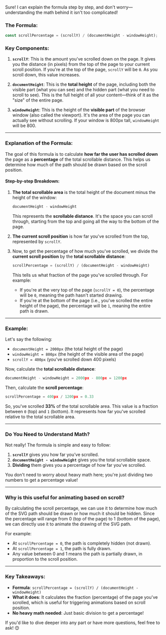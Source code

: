 Sure! I can explain the formula step by step, and don't worry—understanding the math behind it isn't too complicated!

### The Formula:
```javascript
const scrollPercentage = (scrollY) / (documentHeight - windowHeight);
```

### Key Components:
1. **`scrollY`**: This is the amount you've scrolled down on the page. It gives you the distance (in pixels) from the top of the page to your current scroll position. If you're at the top of the page, `scrollY` will be `0`. As you scroll down, this value increases.

2. **`documentHeight`**: This is the **total height** of the page, including both the visible part (what you can see) and the hidden part (what you need to scroll to see). This is the full height of all your content—think of it as the "size" of the entire page.

3. **`windowHeight`**: This is the height of the **visible part** of the browser window (also called the viewport). It's the area of the page you can actually see without scrolling. If your window is 800px tall, `windowHeight` will be 800.

---

### Explanation of the Formula:

The goal of this formula is to calculate **how far the user has scrolled down** the page as a **percentage** of the total scrollable distance. This helps us determine how much of the path should be drawn based on the scroll position.

#### **Step-by-step Breakdown:**

1. **The total scrollable area** is the total height of the document minus the height of the window:
   ```javascript
   documentHeight - windowHeight
   ```
   This represents the **scrollable distance**. It's the space you can scroll through, starting from the top and going all the way to the bottom of the page.

2. **The current scroll position** is how far you've scrolled from the top, represented by `scrollY`.

3. Now, to get the percentage of how much you've scrolled, we divide the **current scroll position** by the **total scrollable distance**:
   ```javascript
   scrollPercentage = (scrollY) / (documentHeight - windowHeight)
   ```

   This tells us what fraction of the page you've scrolled through. For example:
   - If you're at the very top of the page (`scrollY = 0`), the percentage will be `0`, meaning the path hasn't started drawing.
   - If you're at the bottom of the page (i.e., you've scrolled the entire height of the page), the percentage will be `1`, meaning the entire path is drawn.

---

### Example:

Let's say the following:
- `documentHeight = 2000px` (the total height of the page)
- `windowHeight = 800px` (the height of the visible area of the page)
- `scrollY = 400px` (you've scrolled down 400 pixels)

Now, calculate the **total scrollable distance**:
```javascript
documentHeight - windowHeight = 2000px - 800px = 1200px
```

Then, calculate the **scroll percentage**:
```javascript
scrollPercentage = 400px / 1200px = 0.33
```

So, you've scrolled **33%** of the total scrollable area. This value is a fraction between `0` (top) and `1` (bottom). It represents how far you've scrolled relative to the total scrollable area.

---

### Do You Need to Understand Math?

Not really! The formula is simple and easy to follow:

1. **`scrollY`** gives you how far you’ve scrolled.
2. **`documentHeight - windowHeight`** gives you the total scrollable space.
3. **Dividing** them gives you a percentage of how far you've scrolled.

You don't need to worry about heavy math here; you're just dividing two numbers to get a percentage value!

---

### Why is this useful for animating based on scroll?

By calculating the scroll percentage, we can use it to determine how much of the SVG path should be drawn or how much it should be hidden. Since the percentage will range from 0 (top of the page) to 1 (bottom of the page), we can directly use it to animate the drawing of the SVG path.

For example:
- At `scrollPercentage = 0`, the path is completely hidden (not drawn).
- At `scrollPercentage = 1`, the path is fully drawn.
- Any value between 0 and 1 means the path is partially drawn, in proportion to the scroll position.

---

### Key Takeaways:
- **Formula**: `scrollPercentage = (scrollY) / (documentHeight - windowHeight)`
- **What it does**: It calculates the fraction (percentage) of the page you've scrolled, which is useful for triggering animations based on scroll position.
- **No heavy math needed**: Just basic division to get a percentage!

If you'd like to dive deeper into any part or have more questions, feel free to ask! 😊